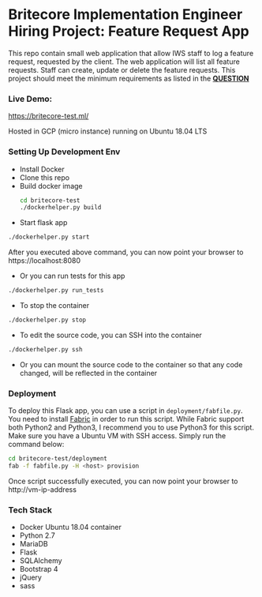 # Britecore Implementation Engineer Hiring Project: Feature Request App

This repo contain small web application that allow IWS staff to log a feature request, requested by the client. The web application will list all feature requests. Staff can create, update or delete the feature requests. This project should meet the minimum requirements as listed in the **[QUESTION](https://github.com/skycrew/britecore-test/blob/master/QUESTION.md "QUESTION")**

### Live Demo:
https://britecore-test.ml/

Hosted in GCP (micro instance) running on Ubuntu 18.04 LTS

### Setting Up Development Env

 - Install Docker
 - Clone this repo
 - Build docker image
    ```bash
    cd britecore-test
    ./dockerhelper.py build
    ```
 - Start flask app
 ```bash
 ./dockerhelper.py start
 ```
  After you executed above command, you can now point your browser to https://localhost:8080
 - Or you can run tests for this app
```bash
./dockerhelper.py run_tests
```
 - To stop the container
```bash
./dockerhelper.py stop
```
 - To edit the source code, you can SSH into the container
```bash
./dockerhelper.py ssh
```
 - Or you can mount the source code to the container so that any code changed, will be reflected in the container

### Deployment
To deploy this Flask app, you can use a script in `deployment/fabfile.py`. You need to install [Fabric](https://www.fabfile.org/ "Fabric") in order to run this script. While Fabric support both Python2 and Python3, I recommend you to use Python3 for this script. Make sure you have a Ubuntu VM with SSH access. Simply run the command below:
```bash
cd britecore-test/deployment
fab -f fabfile.py -H <host> provision
```
Once script successfully executed, you can now point your browser to http://vm-ip-address

### Tech Stack
- Docker Ubuntu 18.04 container
- Python 2.7
- MariaDB
- Flask
- SQLAlchemy
- Bootstrap 4
- jQuery
- sass
